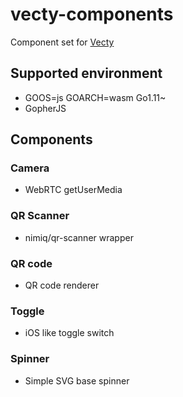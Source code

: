 # vecty-components

Component set for [Vecty](https://github.com/gopherjs/vecty)

## Supported environment

- GOOS=js GOARCH=wasm Go1.11~
- GopherJS

## Components

### Camera

- WebRTC getUserMedia

### QR Scanner

- nimiq/qr-scanner wrapper

### QR code

- QR code renderer

### Toggle

- iOS like toggle switch

### Spinner

- Simple SVG base spinner
